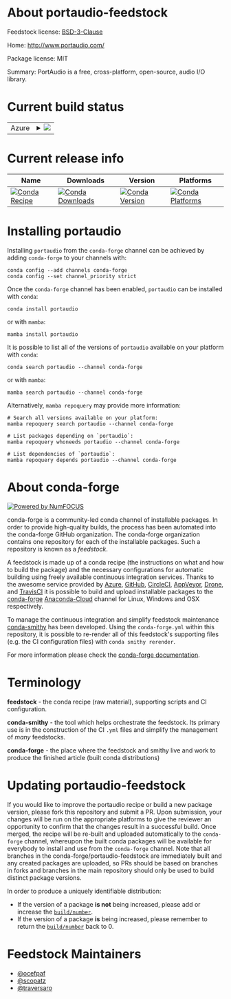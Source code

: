 About portaudio-feedstock
=========================

Feedstock license: [BSD-3-Clause](https://github.com/conda-forge/portaudio-feedstock/blob/main/LICENSE.txt)

Home: http://www.portaudio.com/

Package license: MIT

Summary: PortAudio is a free, cross-platform, open-source, audio I/O library.

Current build status
====================


<table>
    
  <tr>
    <td>Azure</td>
    <td>
      <details>
        <summary>
          <a href="https://dev.azure.com/conda-forge/feedstock-builds/_build/latest?definitionId=5956&branchName=main">
            <img src="https://dev.azure.com/conda-forge/feedstock-builds/_apis/build/status/portaudio-feedstock?branchName=main">
          </a>
        </summary>
        <table>
          <thead><tr><th>Variant</th><th>Status</th></tr></thead>
          <tbody><tr>
              <td>linux_64</td>
              <td>
                <a href="https://dev.azure.com/conda-forge/feedstock-builds/_build/latest?definitionId=5956&branchName=main">
                  <img src="https://dev.azure.com/conda-forge/feedstock-builds/_apis/build/status/portaudio-feedstock?branchName=main&jobName=linux&configuration=linux%20linux_64_" alt="variant">
                </a>
              </td>
            </tr><tr>
              <td>linux_aarch64</td>
              <td>
                <a href="https://dev.azure.com/conda-forge/feedstock-builds/_build/latest?definitionId=5956&branchName=main">
                  <img src="https://dev.azure.com/conda-forge/feedstock-builds/_apis/build/status/portaudio-feedstock?branchName=main&jobName=linux&configuration=linux%20linux_aarch64_" alt="variant">
                </a>
              </td>
            </tr><tr>
              <td>linux_ppc64le</td>
              <td>
                <a href="https://dev.azure.com/conda-forge/feedstock-builds/_build/latest?definitionId=5956&branchName=main">
                  <img src="https://dev.azure.com/conda-forge/feedstock-builds/_apis/build/status/portaudio-feedstock?branchName=main&jobName=linux&configuration=linux%20linux_ppc64le_" alt="variant">
                </a>
              </td>
            </tr><tr>
              <td>osx_64</td>
              <td>
                <a href="https://dev.azure.com/conda-forge/feedstock-builds/_build/latest?definitionId=5956&branchName=main">
                  <img src="https://dev.azure.com/conda-forge/feedstock-builds/_apis/build/status/portaudio-feedstock?branchName=main&jobName=osx&configuration=osx%20osx_64_" alt="variant">
                </a>
              </td>
            </tr><tr>
              <td>osx_arm64</td>
              <td>
                <a href="https://dev.azure.com/conda-forge/feedstock-builds/_build/latest?definitionId=5956&branchName=main">
                  <img src="https://dev.azure.com/conda-forge/feedstock-builds/_apis/build/status/portaudio-feedstock?branchName=main&jobName=osx&configuration=osx%20osx_arm64_" alt="variant">
                </a>
              </td>
            </tr><tr>
              <td>win_64</td>
              <td>
                <a href="https://dev.azure.com/conda-forge/feedstock-builds/_build/latest?definitionId=5956&branchName=main">
                  <img src="https://dev.azure.com/conda-forge/feedstock-builds/_apis/build/status/portaudio-feedstock?branchName=main&jobName=win&configuration=win%20win_64_" alt="variant">
                </a>
              </td>
            </tr>
          </tbody>
        </table>
      </details>
    </td>
  </tr>
</table>

Current release info
====================

| Name | Downloads | Version | Platforms |
| --- | --- | --- | --- |
| [![Conda Recipe](https://img.shields.io/badge/recipe-portaudio-green.svg)](https://anaconda.org/conda-forge/portaudio) | [![Conda Downloads](https://img.shields.io/conda/dn/conda-forge/portaudio.svg)](https://anaconda.org/conda-forge/portaudio) | [![Conda Version](https://img.shields.io/conda/vn/conda-forge/portaudio.svg)](https://anaconda.org/conda-forge/portaudio) | [![Conda Platforms](https://img.shields.io/conda/pn/conda-forge/portaudio.svg)](https://anaconda.org/conda-forge/portaudio) |

Installing portaudio
====================

Installing `portaudio` from the `conda-forge` channel can be achieved by adding `conda-forge` to your channels with:

```
conda config --add channels conda-forge
conda config --set channel_priority strict
```

Once the `conda-forge` channel has been enabled, `portaudio` can be installed with `conda`:

```
conda install portaudio
```

or with `mamba`:

```
mamba install portaudio
```

It is possible to list all of the versions of `portaudio` available on your platform with `conda`:

```
conda search portaudio --channel conda-forge
```

or with `mamba`:

```
mamba search portaudio --channel conda-forge
```

Alternatively, `mamba repoquery` may provide more information:

```
# Search all versions available on your platform:
mamba repoquery search portaudio --channel conda-forge

# List packages depending on `portaudio`:
mamba repoquery whoneeds portaudio --channel conda-forge

# List dependencies of `portaudio`:
mamba repoquery depends portaudio --channel conda-forge
```


About conda-forge
=================

[![Powered by
NumFOCUS](https://img.shields.io/badge/powered%20by-NumFOCUS-orange.svg?style=flat&colorA=E1523D&colorB=007D8A)](https://numfocus.org)

conda-forge is a community-led conda channel of installable packages.
In order to provide high-quality builds, the process has been automated into the
conda-forge GitHub organization. The conda-forge organization contains one repository
for each of the installable packages. Such a repository is known as a *feedstock*.

A feedstock is made up of a conda recipe (the instructions on what and how to build
the package) and the necessary configurations for automatic building using freely
available continuous integration services. Thanks to the awesome service provided by
[Azure](https://azure.microsoft.com/en-us/services/devops/), [GitHub](https://github.com/),
[CircleCI](https://circleci.com/), [AppVeyor](https://www.appveyor.com/),
[Drone](https://cloud.drone.io/welcome), and [TravisCI](https://travis-ci.com/)
it is possible to build and upload installable packages to the
[conda-forge](https://anaconda.org/conda-forge) [Anaconda-Cloud](https://anaconda.org/)
channel for Linux, Windows and OSX respectively.

To manage the continuous integration and simplify feedstock maintenance
[conda-smithy](https://github.com/conda-forge/conda-smithy) has been developed.
Using the ``conda-forge.yml`` within this repository, it is possible to re-render all of
this feedstock's supporting files (e.g. the CI configuration files) with ``conda smithy rerender``.

For more information please check the [conda-forge documentation](https://conda-forge.org/docs/).

Terminology
===========

**feedstock** - the conda recipe (raw material), supporting scripts and CI configuration.

**conda-smithy** - the tool which helps orchestrate the feedstock.
                   Its primary use is in the construction of the CI ``.yml`` files
                   and simplify the management of *many* feedstocks.

**conda-forge** - the place where the feedstock and smithy live and work to
                  produce the finished article (built conda distributions)


Updating portaudio-feedstock
============================

If you would like to improve the portaudio recipe or build a new
package version, please fork this repository and submit a PR. Upon submission,
your changes will be run on the appropriate platforms to give the reviewer an
opportunity to confirm that the changes result in a successful build. Once
merged, the recipe will be re-built and uploaded automatically to the
`conda-forge` channel, whereupon the built conda packages will be available for
everybody to install and use from the `conda-forge` channel.
Note that all branches in the conda-forge/portaudio-feedstock are
immediately built and any created packages are uploaded, so PRs should be based
on branches in forks and branches in the main repository should only be used to
build distinct package versions.

In order to produce a uniquely identifiable distribution:
 * If the version of a package **is not** being increased, please add or increase
   the [``build/number``](https://docs.conda.io/projects/conda-build/en/latest/resources/define-metadata.html#build-number-and-string).
 * If the version of a package **is** being increased, please remember to return
   the [``build/number``](https://docs.conda.io/projects/conda-build/en/latest/resources/define-metadata.html#build-number-and-string)
   back to 0.

Feedstock Maintainers
=====================

* [@ocefpaf](https://github.com/ocefpaf/)
* [@scopatz](https://github.com/scopatz/)
* [@traversaro](https://github.com/traversaro/)

